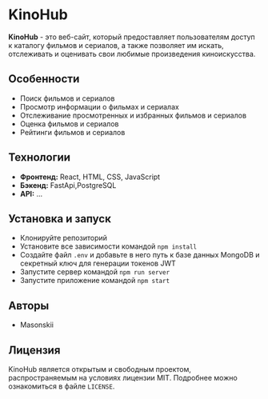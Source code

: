 # KinoHub

**KinoHub** - это веб-сайт, который предоставляет пользователям доступ к каталогу фильмов и сериалов, а также позволяет им искать, отслеживать и оценивать свои любимые произведения киноискусства. 

## Особенности

- Поиск фильмов и сериалов
- Просмотр информации о фильмах и сериалах
- Отслеживание просмотренных и избранных фильмов и сериалов
- Оценка фильмов и сериалов
- Рейтинги фильмов и сериалов

## Технологии

- **Фронтенд:** React, HTML, CSS, JavaScript
- **Бэкенд:** FastApi,PostgreSQL
- **API:** ...

## Установка и запуск

- Клонируйте репозиторий
- Установите все зависимости командой `npm install`
- Создайте файл `.env` и добавьте в него путь к базе данных MongoDB и секретный ключ для генерации токенов JWT 
- Запустите сервер командой `npm run server`
- Запустите приложение командой `npm start`

## Авторы

- Masonskii

## Лицензия

KinoHub является открытым и свободным проектом, распространяемым на условиях лицензии MIT. Подробнее можно ознакомиться в файле `LICENSE`.
